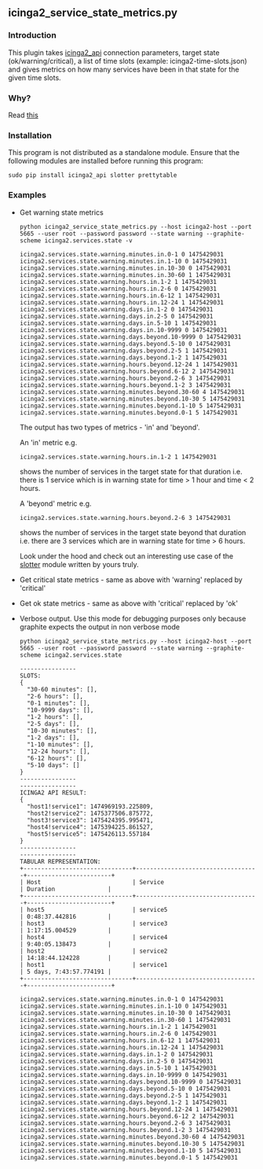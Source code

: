 ## icinga2_service_state_metrics.py

### Introduction

This plugin takes [icinga2_api](https://github.com/saurabh-hirani/icinga2_api) connection parameters, target state (ok/warning/critical), a list of time slots (example: icinga2-time-slots.json) and gives metrics on how many services have been in that state for the given time slots.

### Why?

Read [this](http://saurabh-hirani.github.io/writing/2016/10/03/sla-metrics)

### Installation

This program is not distributed as a standalone module. Ensure that the following modules are installed before running this program:

```
sudo pip install icinga2_api slotter prettytable
```

### Examples

- Get warning state metrics

  ```
  python icinga2_service_state_metrics.py --host icinga2-host --port 5665 --user root --password password --state warning --graphite-scheme icinga2.services.state -v

  icinga2.services.state.warning.minutes.in.0-1 0 1475429031
  icinga2.services.state.warning.minutes.in.1-10 0 1475429031
  icinga2.services.state.warning.minutes.in.10-30 0 1475429031
  icinga2.services.state.warning.minutes.in.30-60 1 1475429031
  icinga2.services.state.warning.hours.in.1-2 1 1475429031
  icinga2.services.state.warning.hours.in.2-6 0 1475429031
  icinga2.services.state.warning.hours.in.6-12 1 1475429031
  icinga2.services.state.warning.hours.in.12-24 1 1475429031
  icinga2.services.state.warning.days.in.1-2 0 1475429031
  icinga2.services.state.warning.days.in.2-5 0 1475429031
  icinga2.services.state.warning.days.in.5-10 1 1475429031
  icinga2.services.state.warning.days.in.10-9999 0 1475429031
  icinga2.services.state.warning.days.beyond.10-9999 0 1475429031
  icinga2.services.state.warning.days.beyond.5-10 0 1475429031
  icinga2.services.state.warning.days.beyond.2-5 1 1475429031
  icinga2.services.state.warning.days.beyond.1-2 1 1475429031
  icinga2.services.state.warning.hours.beyond.12-24 1 1475429031
  icinga2.services.state.warning.hours.beyond.6-12 2 1475429031
  icinga2.services.state.warning.hours.beyond.2-6 3 1475429031
  icinga2.services.state.warning.hours.beyond.1-2 3 1475429031
  icinga2.services.state.warning.minutes.beyond.30-60 4 1475429031
  icinga2.services.state.warning.minutes.beyond.10-30 5 1475429031
  icinga2.services.state.warning.minutes.beyond.1-10 5 1475429031
  icinga2.services.state.warning.minutes.beyond.0-1 5 1475429031
  ```

  The output has two types of metrics - 'in' and 'beyond'.

  An 'in' metric e.g.

  ```
  icinga2.services.state.warning.hours.in.1-2 1 1475429031
  ```

  shows the number of services in the target state for that duration i.e. there is 1 service which is in warning state for time > 1 hour and time < 2 hours.

  A 'beyond' metric e.g.

  ```
  icinga2.services.state.warning.hours.beyond.2-6 3 1475429031
  ```

  shows the number of services in the target state beyond that duration i.e. there are 3 services which are in warning state for time > 6 hours.

  Look under the hood and check out an interesting use case of the [slotter](https://github.com/saurabh-hirani/slotter) module written by yours truly.

- Get critical state metrics - same as above with 'warning' replaced by 'critical'

- Get ok state metrics - same as above with 'critical' replaced by 'ok'

- Verbose output. Use this mode for debugging purposes only because graphite expects the output in non verbose mode

  ```
  python icinga2_service_state_metrics.py --host icinga2-host --port 5665 --user root --password password --state warning --graphite-scheme icinga2.services.state

  ----------------
  SLOTS:
  {
    "30-60 minutes": [],
    "2-6 hours": [],
    "0-1 minutes": [],
    "10-9999 days": [],
    "1-2 hours": [],
    "2-5 days": [],
    "10-30 minutes": [],
    "1-2 days": [],
    "1-10 minutes": [],
    "12-24 hours": [],
    "6-12 hours": [],
    "5-10 days": []
  }
  ----------------
  ----------------
  ICINGA2 API RESULT:
  {
    "host1!service1": 1474969193.225809,
    "host2!service2": 1475377506.875772,
    "host3!service3": 1475424395.995471,
    "host4!service4": 1475394225.861527,
    "host5!service5": 1475426113.557184
  }
  ----------------
  ----------------
  TABULAR REPRESENTATION:
  +-------------------------------+-----------------------------------+------------------------+
  | Host                          | Service                           | Duration               |
  +-------------------------------+-----------------------------------+------------------------+
  | host5                         | service5                          | 0:48:37.442816         |
  | host3                         | service3                          | 1:17:15.004529         |
  | host4                         | service4                          | 9:40:05.138473         |
  | host2                         | service2                          | 14:18:44.124228        |
  | host1                         | service1                          | 5 days, 7:43:57.774191 |
  +-------------------------------+-----------------------------------+------------------------+

  icinga2.services.state.warning.minutes.in.0-1 0 1475429031
  icinga2.services.state.warning.minutes.in.1-10 0 1475429031
  icinga2.services.state.warning.minutes.in.10-30 0 1475429031
  icinga2.services.state.warning.minutes.in.30-60 1 1475429031
  icinga2.services.state.warning.hours.in.1-2 1 1475429031
  icinga2.services.state.warning.hours.in.2-6 0 1475429031
  icinga2.services.state.warning.hours.in.6-12 1 1475429031
  icinga2.services.state.warning.hours.in.12-24 1 1475429031
  icinga2.services.state.warning.days.in.1-2 0 1475429031
  icinga2.services.state.warning.days.in.2-5 0 1475429031
  icinga2.services.state.warning.days.in.5-10 1 1475429031
  icinga2.services.state.warning.days.in.10-9999 0 1475429031
  icinga2.services.state.warning.days.beyond.10-9999 0 1475429031
  icinga2.services.state.warning.days.beyond.5-10 0 1475429031
  icinga2.services.state.warning.days.beyond.2-5 1 1475429031
  icinga2.services.state.warning.days.beyond.1-2 1 1475429031
  icinga2.services.state.warning.hours.beyond.12-24 1 1475429031
  icinga2.services.state.warning.hours.beyond.6-12 2 1475429031
  icinga2.services.state.warning.hours.beyond.2-6 3 1475429031
  icinga2.services.state.warning.hours.beyond.1-2 3 1475429031
  icinga2.services.state.warning.minutes.beyond.30-60 4 1475429031
  icinga2.services.state.warning.minutes.beyond.10-30 5 1475429031
  icinga2.services.state.warning.minutes.beyond.1-10 5 1475429031
  icinga2.services.state.warning.minutes.beyond.0-1 5 1475429031
  ```
